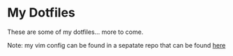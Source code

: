 My Dotfiles
===========

These are some of my dotfiles... more to come.

Note: my vim config can be found in a sepatate repo that can be found [here](https://github.com/ajlende/How-I-Vim)
